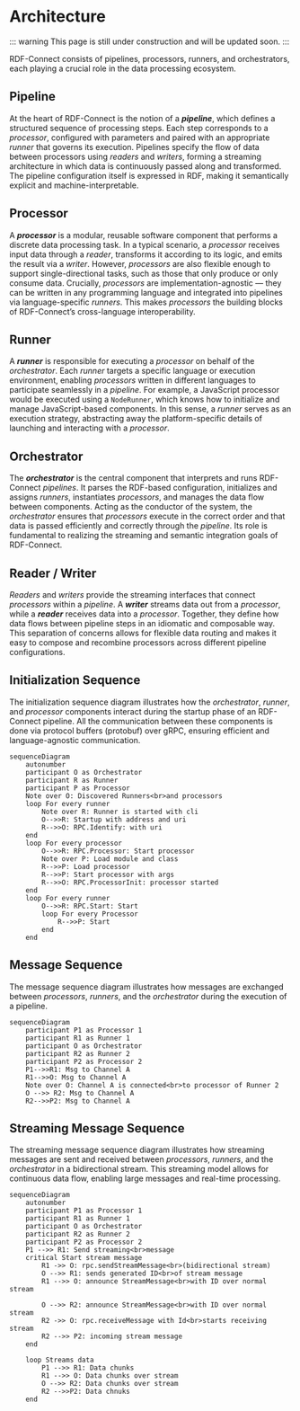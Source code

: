 # Architecture

::: warning
This page is still under construction and will be updated soon.
:::

RDF-Connect consists of pipelines, processors, runners, and orchestrators, each playing a crucial role in the data processing ecosystem.

## Pipeline

At the heart of RDF-Connect is the notion of a ***pipeline***, which defines a structured sequence of processing steps.
Each step corresponds to a *processor*, configured with parameters and paired with an appropriate *runner* that governs its execution.
Pipelines specify the flow of data between processors using *readers* and *writers*, forming a streaming architecture in which data is continuously passed along and transformed.
The pipeline configuration itself is expressed in RDF, making it semantically explicit and machine-interpretable.

## Processor

A ***processor*** is a modular, reusable software component that performs a discrete data processing task.
In a typical scenario, a *processor* receives input data through a *reader*, transforms it according to its logic, and emits the result via a *writer*.
However, *processors* are also flexible enough to support single-directional tasks, such as those that only produce or only consume data.
Crucially, *processors* are implementation-agnostic — they can be written in any programming language and integrated into pipelines via language-specific *runners*.
This makes *processors* the building blocks of RDF-Connect’s cross-language interoperability.

## Runner

A ***runner*** is responsible for executing a *processor* on behalf of the *orchestrator*.
Each *runner* targets a specific language or execution environment, enabling *processors* written in different languages to participate seamlessly in a *pipeline*.
For example, a JavaScript processor would be executed using a `NodeRunner`, which knows how to initialize and manage JavaScript-based components.
In this sense, a *runner* serves as an execution strategy, abstracting away the platform-specific details of launching and interacting with a *processor*.

## Orchestrator

The ***orchestrator*** is the central component that interprets and runs RDF-Connect *pipelines*.
It parses the RDF-based configuration, initializes and assigns *runners*, instantiates *processors*, and manages the data flow between components.
Acting as the conductor of the system, the *orchestrator* ensures that *processors* execute in the correct order and that data is passed efficiently and correctly through the *pipeline*.
Its role is fundamental to realizing the streaming and semantic integration goals of RDF-Connect.

## Reader / Writer

*Readers* and *writers* provide the streaming interfaces that connect *processors* within a *pipeline*.
A ***writer*** streams data out from a *processor*, while a ***reader*** receives data into a *processor*.
Together, they define how data flows between pipeline steps in an idiomatic and composable way.
This separation of concerns allows for flexible data routing and makes it easy to compose and recombine processors across different pipeline configurations.

## Initialization Sequence

The initialization sequence diagram illustrates how the *orchestrator*, *runner*, and *processor* components interact during the startup phase of an RDF-Connect pipeline.
All the communication between these components is done via protocol buffers (protobuf) over gRPC, ensuring efficient and language-agnostic communication.

```mermaid
sequenceDiagram
    autonumber
    participant O as Orchestrator
    participant R as Runner
    participant P as Processor
    Note over O: Discovered Runners<br>and processors
    loop For every runner
        Note over R: Runner is started with cli
        O-->>R: Startup with address and uri
        R-->>O: RPC.Identify: with uri
    end
    loop For every processor
        O-->>R: RPC.Processor: Start processor
        Note over P: Load module and class
        R-->>P: Load processor
        R-->>P: Start processor with args
        R-->>O: RPC.ProcessorInit: processor started
    end
    loop For every runner
        O-->>R: RPC.Start: Start
        loop For every Processor
            R-->>P: Start
        end
    end
```

## Message Sequence

The message sequence diagram illustrates how messages are exchanged between *processors*, *runners*, and the *orchestrator* during the execution of a pipeline.

```mermaid
sequenceDiagram
    participant P1 as Processor 1
    participant R1 as Runner 1
    participant O as Orchestrator
    participant R2 as Runner 2
    participant P2 as Processor 2
    P1-->>R1: Msg to Channel A
    R1-->>O: Msg to Channel A
    Note over O: Channel A is connected<br>to processor of Runner 2
    O -->> R2: Msg to Channel A
    R2-->>P2: Msg to Channel A
```

## Streaming Message Sequence

The streaming message sequence diagram illustrates how streaming messages are sent and received between *processors*, *runners*, and the *orchestrator* in a bidirectional stream.
This streaming model allows for continuous data flow, enabling large messages and real-time processing.

```mermaid
sequenceDiagram
    autonumber
    participant P1 as Processor 1
    participant R1 as Runner 1
    participant O as Orchestrator
    participant R2 as Runner 2
    participant P2 as Processor 2
    P1 -->> R1: Send streaming<br>message
    critical Start stream message
        R1 ->> O: rpc.sendStreamMessage<br>(bidirectional stream)
        O -->> R1: sends generated ID<br>of stream message
        R1 -->> O: announce StreamMessage<br>with ID over normal stream

        O -->> R2: announce StreamMessage<br>with ID over normal stream
        R2 ->> O: rpc.receiveMessage with Id<br>starts receiving stream
        R2 -->> P2: incoming stream message
    end

    loop Streams data
        P1 -->> R1: Data chunks
        R1 -->> O: Data chunks over stream
        O -->> R2: Data chunks over stream
        R2 -->>P2: Data chnuks
    end
```
